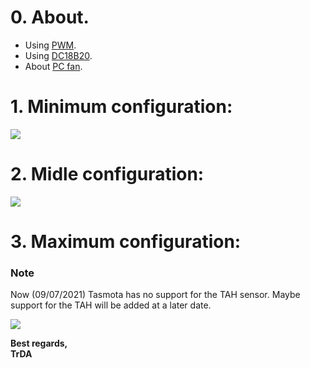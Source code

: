 # 0. About.

- Using [PWM](https://tasmota.github.io/docs/Commands/#pwm).
- Using [DC18B20](https://tasmota.github.io/docs/DS18x20/).  
- About [PC fan](https://digitalworld839.com/computer-case-fan-sizes/).  


# 1. Minimum configuration:  

![](https://raw.githubusercontent.com/TrDA-hab/Projects/master/PC%20fan/501.jpg)  

# 2. Midle configuration:  

![](https://raw.githubusercontent.com/TrDA-hab/Projects/master/PC%20fan/502.jpg)  

# 3. Maximum configuration:  

### Note
Now (09/07/2021) Tasmota has no support for the TAH sensor. Maybe support for the TAH will be added at a later date.

![](https://raw.githubusercontent.com/TrDA-hab/Projects/master/PC%20fan/503.jpg)  


**Best regards,  
TrDA**
